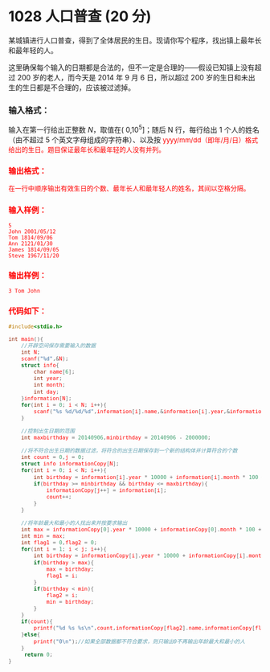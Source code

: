 # 1028 人口普查 (20 分)
某城镇进行人口普查，得到了全体居民的生日。现请你写个程序，找出镇上最年长和最年轻的人。

这里确保每个输入的日期都是合法的，但不一定是合理的——假设已知镇上没有超过 200 岁的老人，而今天是 2014 年 9 月 6 日，所以超过 200 岁的生日和未出生的生日都是不合理的，应该被过滤掉。
### 输入格式：
输入在第一行给出正整数 $N$，取值在( $0$,$10^5$]；随后 N 行，每行给出 1 个人的姓名（由不超过 5 个英文字母组成的字符串）、以及按 <font color = "red" size = "2px">yyyy/mm/dd（即年/月/日）格式给出的生日。题目保证最年长和最年轻的人没有并列。
### 输出格式：
在一行中顺序输出有效生日的个数、最年长人和最年轻人的姓名，其间以空格分隔。
### 输入样例：
```
5
John 2001/05/12
Tom 1814/09/06
Ann 2121/01/30
James 1814/09/05
Steve 1967/11/20
```
### 输出样例：
```
3 Tom John
```
### 代码如下：
```c
#include<stdio.h>

int main(){
    //开辟空间保存需要输入的数据 
    int N;
    scanf("%d",&N);
    struct info{
        char name[6];
        int year;
        int month;
        int day;
    }information[N];
    for(int i = 0; i < N; i++){
        scanf("%s %d/%d/%d",information[i].name,&information[i].year,&information[i].month,&information[i].day);
    }
    
    //控制出生日期的范围 
    int maxbirthday = 20140906,minbirthday = 20140906 - 2000000;
    
    //将不符合出生日期的数据过滤，将符合的出生日期保存到一个新的结构体并计算符合的个数 
    int count = 0,j = 0;
    struct info informationCopy[N];
    for(int i = 0; i < N; i++){
        int birthday = information[i].year * 10000 + information[i].month * 100 + information[i].day;
        if(birthday >= minbirthday && birthday <= maxbirthday){
            informationCopy[j++] = information[i];
            count++;
        }
    }
    
    //将年龄最大和最小的人找出来并按要求输出 
    int max = informationCopy[0].year * 10000 + informationCopy[0].month * 100 + informationCopy[0].day;
    int min = max;
    int flag1 = 0,flag2 = 0;
    for(int i = 1; i < j; i++){
        int birthday = informationCopy[i].year * 10000 + informationCopy[i].month * 100 + informationCopy[i].day;
        if(birthday > max){
            max = birthday;
            flag1 = i;
        }
        if(birthday < min){
            flag2 = i;
            min = birthday;
        }
    }
    if(count){
        printf("%d %s %s\n",count,informationCopy[flag2].name,informationCopy[flag1].name);
    }else{
        printf("0\n");//如果全部数据都不符合要求，则只输出0不再输出年龄最大和最小的人 
    }
     return 0;
}
```
   
    

